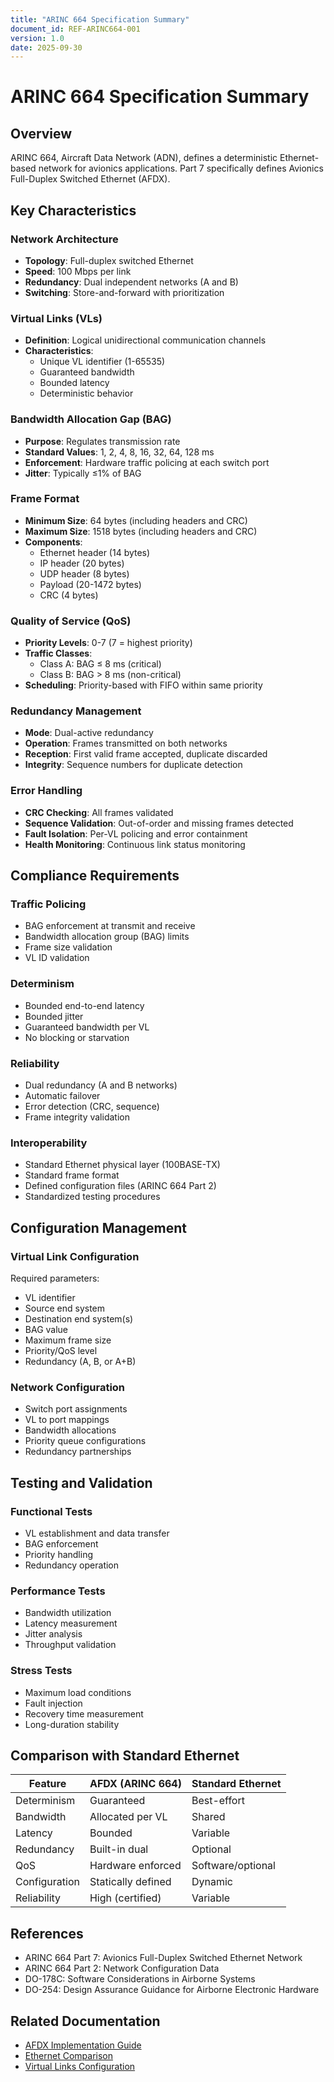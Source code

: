 ```yaml
---
title: "ARINC 664 Specification Summary"
document_id: REF-ARINC664-001
version: 1.0
date: 2025-09-30
---
```


# ARINC 664 Specification Summary

## Overview
ARINC 664, Aircraft Data Network (ADN), defines a deterministic Ethernet-based network for avionics applications. Part 7 specifically defines Avionics Full-Duplex Switched Ethernet (AFDX).

## Key Characteristics

### Network Architecture
- **Topology**: Full-duplex switched Ethernet
- **Speed**: 100 Mbps per link
- **Redundancy**: Dual independent networks (A and B)
- **Switching**: Store-and-forward with prioritization

### Virtual Links (VLs)
- **Definition**: Logical unidirectional communication channels
- **Characteristics**:
  - Unique VL identifier (1-65535)
  - Guaranteed bandwidth
  - Bounded latency
  - Deterministic behavior

### Bandwidth Allocation Gap (BAG)
- **Purpose**: Regulates transmission rate
- **Standard Values**: 1, 2, 4, 8, 16, 32, 64, 128 ms
- **Enforcement**: Hardware traffic policing at each switch port
- **Jitter**: Typically ≤1% of BAG

### Frame Format
- **Minimum Size**: 64 bytes (including headers and CRC)
- **Maximum Size**: 1518 bytes (including headers and CRC)
- **Components**:
  - Ethernet header (14 bytes)
  - IP header (20 bytes)
  - UDP header (8 bytes)
  - Payload (20-1472 bytes)
  - CRC (4 bytes)

### Quality of Service (QoS)
- **Priority Levels**: 0-7 (7 = highest priority)
- **Traffic Classes**:
  - Class A: BAG ≤ 8 ms (critical)
  - Class B: BAG > 8 ms (non-critical)
- **Scheduling**: Priority-based with FIFO within same priority

### Redundancy Management
- **Mode**: Dual-active redundancy
- **Operation**: Frames transmitted on both networks
- **Reception**: First valid frame accepted, duplicate discarded
- **Integrity**: Sequence numbers for duplicate detection

### Error Handling
- **CRC Checking**: All frames validated
- **Sequence Validation**: Out-of-order and missing frames detected
- **Fault Isolation**: Per-VL policing and error containment
- **Health Monitoring**: Continuous link status monitoring

## Compliance Requirements

### Traffic Policing
- BAG enforcement at transmit and receive
- Bandwidth allocation group (BAG) limits
- Frame size validation
- VL ID validation

### Determinism
- Bounded end-to-end latency
- Bounded jitter
- Guaranteed bandwidth per VL
- No blocking or starvation

### Reliability
- Dual redundancy (A and B networks)
- Automatic failover
- Error detection (CRC, sequence)
- Frame integrity validation

### Interoperability
- Standard Ethernet physical layer (100BASE-TX)
- Standard frame format
- Defined configuration files (ARINC 664 Part 2)
- Standardized testing procedures

## Configuration Management

### Virtual Link Configuration
Required parameters:
- VL identifier
- Source end system
- Destination end system(s)
- BAG value
- Maximum frame size
- Priority/QoS level
- Redundancy (A, B, or A+B)

### Network Configuration
- Switch port assignments
- VL to port mappings
- Bandwidth allocations
- Priority queue configurations
- Redundancy partnerships

## Testing and Validation

### Functional Tests
- VL establishment and data transfer
- BAG enforcement
- Priority handling
- Redundancy operation

### Performance Tests
- Bandwidth utilization
- Latency measurement
- Jitter analysis
- Throughput validation

### Stress Tests
- Maximum load conditions
- Fault injection
- Recovery time measurement
- Long-duration stability

## Comparison with Standard Ethernet

| Feature | AFDX (ARINC 664) | Standard Ethernet |
|---------|------------------|-------------------|
| Determinism | Guaranteed | Best-effort |
| Bandwidth | Allocated per VL | Shared |
| Latency | Bounded | Variable |
| Redundancy | Built-in dual | Optional |
| QoS | Hardware enforced | Software/optional |
| Configuration | Statically defined | Dynamic |
| Reliability | High (certified) | Variable |

## References
- ARINC 664 Part 7: Avionics Full-Duplex Switched Ethernet Network
- ARINC 664 Part 2: Network Configuration Data
- DO-178C: Software Considerations in Airborne Systems
- DO-254: Design Assurance Guidance for Airborne Electronic Hardware

## Related Documentation
- [AFDX Implementation Guide](./AFDX_implementation_guide.md)
- [Ethernet Comparison](./ethernet_comparison.md)
- [Virtual Links Configuration](../configuration/virtual_links.yaml)
